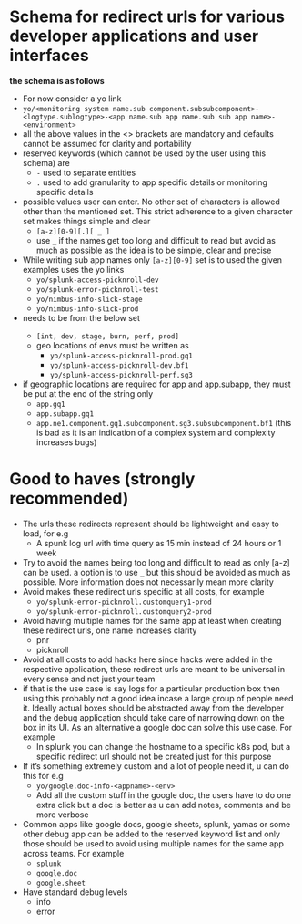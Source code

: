 # Schema for redirect urls for various developer applications and user interfaces
**the schema is as follows**
* For now consider a yo link
 * `yo/<monitoring system name.sub component.subsubcomponent>-<logtype.sublogtype>-<app name.sub app name.sub sub app name>-<environment>`
 * all the above values in the <> brackets are mandatory and defaults cannot be assumed for clarity and portability
* reserved keywords (which cannot be used by the user using this schema) are
  * `-` used to separate entities
  * `.` used to add granularity to app specific details or monitoring specific details
* possible values user can enter. No other set of characters is allowed other than the mentioned set. This strict adherence to a given character set makes things simple and clear
  * `[a-z][0-9][.][ _ ]`
  * use  `_` if the names get too long and difficult to read but avoid as much as possible as the idea is to be simple, clear and precise
* While writing sub app names only `[a-z][0-9]` set is to used
the given examples uses the yo links
  * `yo/splunk-access-picknroll-dev`
  * `yo/splunk-error-picknroll-test`
  * `yo/nimbus-info-slick-stage`
  * `yo/nimbus-info-slick-prod`
* <environment> needs to be from the below set
  * `[int, dev, stage, burn, perf, prod]`
  * geo locations of envs must be written as
    * `yo/splunk-access-picknroll-prod.gq1`
    * `yo/splunk-access-picknroll-dev.bf1`
    * `yo/splunk-access-picknroll-perf.sg3`
* if geographic locations are required for app and app.subapp, they must be put at the end of the string only
  * `app.gq1`
  * `app.subapp.gq1`
  * `app.ne1.component.gq1.subcomponent.sg3.subsubcomponent.bf1` (this is bad as it is an indication of a complex system and complexity increases bugs)
# Good to haves (strongly recommended)
* The urls these redirects represent should be lightweight and easy to load, for e.g
  * A spunk log url with time query as 15 min instead of 24 hours or 1 week
* Try to avoid the names being too long and difficult to read as only [a-z] can be used. a option is to use `_` but this should be avoided as much as possible. More information does not necessarily mean more clarity
* Avoid makes these redirect urls specific at all costs, for example
  * `yo/splunk-error-picknroll.customquery1-prod`
  * `yo/splunk-error-picknroll.customquery2-prod`
* Avoid having multiple names for the same app at least when creating these redirect urls, one name increases clarity
  * pnr
  * picknroll
* Avoid at all costs to add hacks here since hacks were added in the respective application, these redirect urls are meant to be universal in every sense and not just your team
* if that is the use case is say logs for a particular production box then using this probably not a good idea incase a large group of people need it. Ideally actual boxes should be abstracted away from the developer and the debug application should take care of narrowing down on the box in its UI. As an alternative a google doc can solve this use case. For example
  * In splunk you can change the hostname to a specific k8s pod, but a specific redirect url should not be created just for this purpose
* If it’s something extremely custom and a lot of people need it, u can do this for e.g
  * `yo/google.doc-info-<appname>-<env>`
  * Add all the custom stuff in the google doc, the users have to do one extra click but a doc is better as u can add notes, comments and be more verbose
* Common apps like google docs, google sheets, splunk, yamas or some other debug app can be added to the reserved keyword list and only those should be used to avoid using multiple names for the same app across teams. For example
  * `splunk`
  * `google.doc`
  * `google.sheet`
* Have standard debug levels
  * info
  * error
